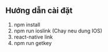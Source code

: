 ## Hướng dẫn cài đặt
1. npm install
2. npm run ioslink (Chay neu dung IOS)
3. react-native link
4. npm run getkey
